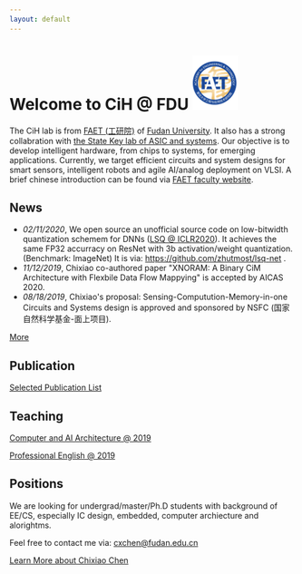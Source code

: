 ```yaml
---
layout: default
---
```


# Welcome to CiH @ FDU ![faet](./assets/img/faetlog.png)

The CiH lab is from [FAET (工研院)](http://faet.fudan.edu.cn/) of [Fudan University](http://www.fudan.edu.cn). It also has a strong collabration with [the State Key lab of ASIC and systems](http://sme.fudan.edu.cn).
Our objective is to develop intelligent hardware, from chips to systems, for emerging applications.
Currently, we target efficient circuits and system designs for smart sensors, intelligent robots and agile AI/analog deployment on VLSI.
A brief chinese introduction can be found via [FAET faculty website](http://faet.fudan.edu.cn/8b/bb/c13533a166843/page.htm).




## News
* _02/11/2020_, We open source an unofficial source code on low-bitwidth quantization schemem for DNNs ([LSQ @ ICLR2020](https://arxiv.org/abs/1902.08153)). It achieves the same FP32 accurracy on ResNet with 3b activation/weight quantization.(Benchmark: ImageNet) It is via: https://github.com/zhutmost/lsq-net .
* _11/12/2019_, Chixiao co-authored paper "XNORAM: A Binary CiM Architecture with Flexbile Data Flow Mappying" is accepted by AICAS 2020.
* _08/18/2019_, Chixiao's proposal: Sensing-Computution-Memory-in-one Circuits and Systems design is approved and sponsored by NSFC (国家自然科学基金-面上项目).



[More](./news.md)

## Publication

[Selected Publication List](./pub.md)

## Teaching

[Computer and AI Architecture @ 2019](./course/ai19.md)

[Professional English @ 2019](./course/peng.md)

## Positions

We are looking for undergrad/master/Ph.D students with background of EE/CS, especially IC design, embedded, computer archiecture and alorightms. 

Feel free to contact me via: cxchen@fudan.edu.cn  

[Learn More about Chixiao Chen](./cxchen.md)


